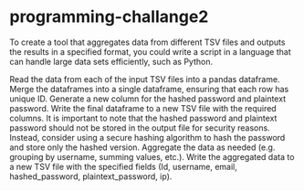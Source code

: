 # programming-challange2
To create a tool that aggregates data from different TSV files and outputs the results in a specified format, you could write a script in a language that can handle large data sets efficiently, such as Python.


Read the data from each of the input TSV files into a pandas dataframe.
Merge the dataframes into a single dataframe, ensuring that each row has unique ID.
Generate a new column for the hashed password and plaintext password.
Write the final dataframe to a new TSV file with the required columns.
It is important to note that the hashed password and plaintext password should not be stored in the output file for security reasons. Instead, consider using a secure hashing algorithm to hash the password and store only the hashed version.
Aggregate the data as needed (e.g. grouping by username, summing values, etc.).
Write the aggregated data to a new TSV file with the specified fields (Id, username, email, hashed_password, plaintext_password, ip).
